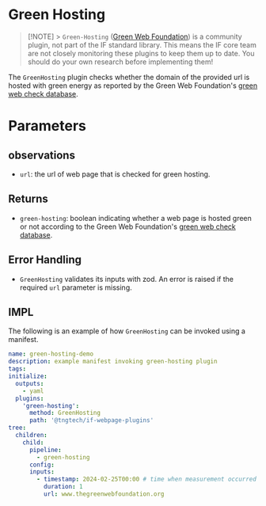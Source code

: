 # Green Hosting

> [!NOTE] > `Green-Hosting` ([Green Web Foundation](https://www.thegreenwebfoundation.org/tools/green-web-dataset/)) is a community plugin, not part of the IF standard library. This means the IF core team are not closely monitoring these plugins to keep them up to date. You should do your own research before implementing them!

The `GreenHosting` plugin checks whether the domain of the provided url is hosted with green energy as reported by the Green Web Foundation's [green web check database](https://www.thegreenwebfoundation.org/green-web-check/).

# Parameters

## observations

- `url`: the url of web page that is checked for green hosting.

## Returns

- `green-hosting`: boolean indicating whether a web page is hosted green or not according to the Green Web Foundation's [green web check database](https://www.thegreenwebfoundation.org/green-web-check/).

## Error Handling

- `GreenHosting` validates its inputs with zod. An error is raised if the required `url` parameter is missing.

## IMPL

The following is an example of how `GreenHosting` can be invoked using a manifest.

```yaml
name: green-hosting-demo
description: example manifest invoking green-hosting plugin
tags:
initialize:
  outputs:
    - yaml
  plugins:
    'green-hosting':
      method: GreenHosting
      path: '@tngtech/if-webpage-plugins'
tree:
  children:
    child:
      pipeline:
        - green-hosting
      config:
      inputs:
        - timestamp: 2024-02-25T00:00 # time when measurement occurred
          duration: 1
          url: www.thegreenwebfoundation.org
```
